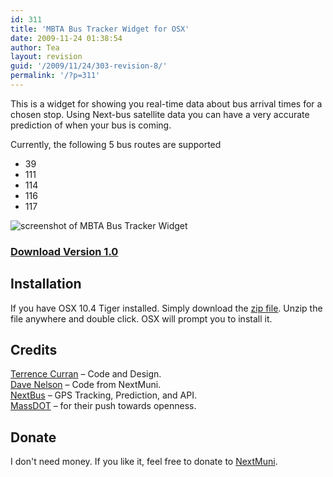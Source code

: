 ```yaml
---
id: 311
title: 'MBTA Bus Tracker Widget for OSX'
date: 2009-11-24 01:38:54
author: Tea
layout: revision
guid: '/2009/11/24/303-revision-8/'
permalink: '/?p=311'
---
```


This is a widget for showing you real-time data about bus arrival times for a chosen stop. Using Next-bus satellite data you can have a very accurate prediction of when your bus is coming.

Currently, the following 5 bus routes are supported

- 39
- 111
- 114
- 116
- 117

![screenshot of MBTA Bus Tracker Widget](/apps/mbta/bustracker/mbtabustracker_screenshot.png)

### [Download Version 1.0](/apps/mbta/bustracker/MBTABusTracker.zip)

## Installation

If you have OSX 10.4 Tiger installed. Simply download the [zip file](/apps/mbta/bustracker/MBTABusTracker.zip). Unzip the file anywhere and double click. OSX will prompt you to install it.

## Credits

[Terrence Curran](http://www.wirelust.com) – Code and Design.  
[Dave Nelson](http://www.opt-shift.com) – Code from NextMuni.  
[NextBus](http://www.nextbus.com) – GPS Tracking, Prediction, and API.  
[MassDOT](http://www.eot.state.ma.us/developers/) – for their push towards openness.

## Donate

I don't need money. If you like it, feel free to donate to [NextMuni](http://www.opt-shift.com).